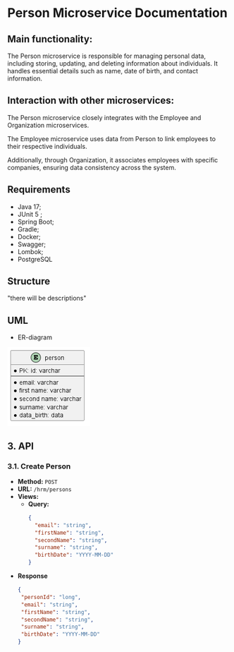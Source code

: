 # Person Microservice Documentation

## Main functionality:
The Person microservice is responsible for managing personal data, including storing, updating, and deleting information about individuals. It handles essential details such as name, date of birth, and contact information.

## Interaction with other microservices:
The Person microservice closely integrates with the Employee and Organization microservices. 

The Employee microservice uses data from Person to link employees to their respective individuals. 

Additionally, through Organization, it associates employees with specific companies, ensuring data consistency across the system.

## Requirements 
* Java 17;
* JUnit 5 ;
* Spring Boot;
* Gradle;
* Docker;
* Swagger;
* Lombok;
* PostgreSQL

## Structure

"there will be descriptions" 

## UML 

- ER-diagram


 ![person.png](er-diagram%2Fdiagram%2Fperson.png)


## 3. API

### 3.1. Create Person

- **Method:** `POST`
- **URL:** `/hrm/persons`
- **Views:** 
  - **Query:**
    ```json
    {
      "email": "string",
      "firstName": "string",
      "secondName": "string",
      "surname": "string",
      "birthDate": "YYYY-MM-DD"
    }

- **Response**
   ```json
  {
    "personId": "long",
    "email": "string",
    "firstName": "string",
    "secondName": "string",
    "surname": "string",
    "birthDate": "YYYY-MM-DD"
   }

